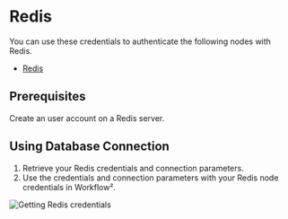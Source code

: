 # Redis

You can use these credentials to authenticate the following nodes with Redis.
- [Redis](/workflow/integrations/nodes/workflow-nodes-base.redis/)

## Prerequisites

Create an user account on a Redis server. 

## Using Database Connection

1. Retrieve your Redis credentials and connection parameters.
2. Use the credentials and connection parameters with your Redis node credentials in Workflow².

![Getting Redis credentials](/_images/integrations/credentials/redis/using-database-connection.gif)
